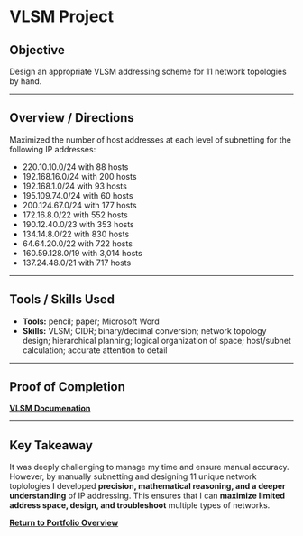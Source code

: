 # VLSM Project

## Objective
Design an appropriate VLSM addressing scheme for 11 network topologies by hand.

---

## Overview / Directions
Maximized the number of host addresses at each level of subnetting for the following IP addresses:
- 220.10.10.0/24 with 88 hosts
- 192.168.16.0/24 with 200 hosts
- 192.168.1.0/24 with 93 hosts
- 195.109.74.0/24 with 60 hosts
- 200.124.67.0/24 with 177 hosts
- 172.16.8.0/22 with 552 hosts
- 190.12.40.0/23 with 353 hosts
- 134.14.8.0/22 with 830 hosts
- 64.64.20.0/22 with 722 hosts
- 160.59.128.0/19 with 3,014 hosts
- 137.24.48.0/21 with 717 hosts

---

## Tools / Skills Used
- **Tools:** pencil; paper; Microsoft Word
- **Skills:** VLSM; CIDR; binary/decimal conversion; network topology design; hierarchical planning; logical organization of space; host/subnet calculation; accurate attention to detail

---

## Proof of Completion
**[VLSM Documenation](./VLSM_Project.docx)**

---

## Key Takeaway
It was deeply challenging to manage my time and ensure manual accuracy. However, by manually subnetting and designing 11 unique network toplologies I developed **precision, mathematical reasoning, and a deeper understanding** of IP addressing.  This ensures that I can **maximize limited address space, design, and troubleshoot** multiple types of networks.

**[Return to Portfolio Overview](./../README.md)**
